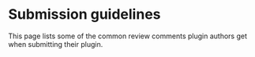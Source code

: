 # Submission guidelines

This page lists some of the common review comments plugin authors get when submitting their plugin.
